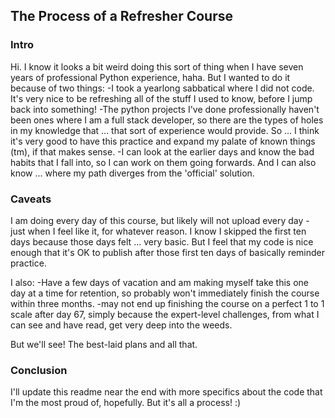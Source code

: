 ## The Process of a Refresher Course

### Intro

Hi. I know it looks a bit weird doing this sort of thing when I have seven years of professional Python experience, haha. But I wanted to do it because of two things:
-I took a yearlong sabbatical where I did not code. It's very nice to be refreshing all of the stuff I used to know, before I jump back into something!
-The python projects I've done professionally haven't been ones where I am a full stack developer, so there are the types of holes in my knowledge that ... that sort of experience would provide. So ... I think it's very good to have this practice and expand my palate of known things (tm), if that makes sense.
-I can look at the earlier days and know the bad habits that I fall into, so I can work on them going forwards. And I can also know ... where my path diverges from the 'official' solution.

### Caveats

I am doing every day of this course, but likely will not upload every day - just when I feel like it, for whatever reason. I know I skipped the first ten days because those days felt ... very basic. But I feel that my code is nice enough that it's OK to publish after those first ten days of basically reminder practice.

I also:
-Have a few days of vacation and am making myself take this one day at a time for retention, so probably won't immediately finish the course within three months.
-may not end up finishing the course on a perfect 1 to 1 scale after day 67, simply because the expert-level challenges, from what I can see and have read, get very deep into the weeds.

But we'll see! The best-laid plans and all that.

### Conclusion

I'll update this readme near the end with more specifics about the code that I'm the most proud of, hopefully. But it's all a process! :)